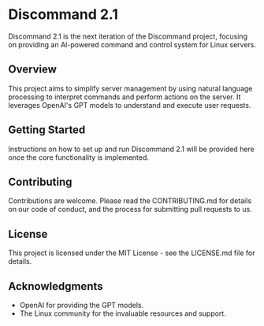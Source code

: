 # Discommand 2.1

Discommand 2.1 is the next iteration of the Discommand project, focusing on providing an AI-powered command and control system for Linux servers.

## Overview

This project aims to simplify server management by using natural language processing to interpret commands and perform actions on the server. It leverages OpenAI's GPT models to understand and execute user requests.

## Getting Started

Instructions on how to set up and run Discommand 2.1 will be provided here once the core functionality is implemented.

## Contributing

Contributions are welcome. Please read the CONTRIBUTING.md for details on our code of conduct, and the process for submitting pull requests to us.

## License

This project is licensed under the MIT License - see the LICENSE.md file for details.

## Acknowledgments

- OpenAI for providing the GPT models.
- The Linux community for the invaluable resources and support.

